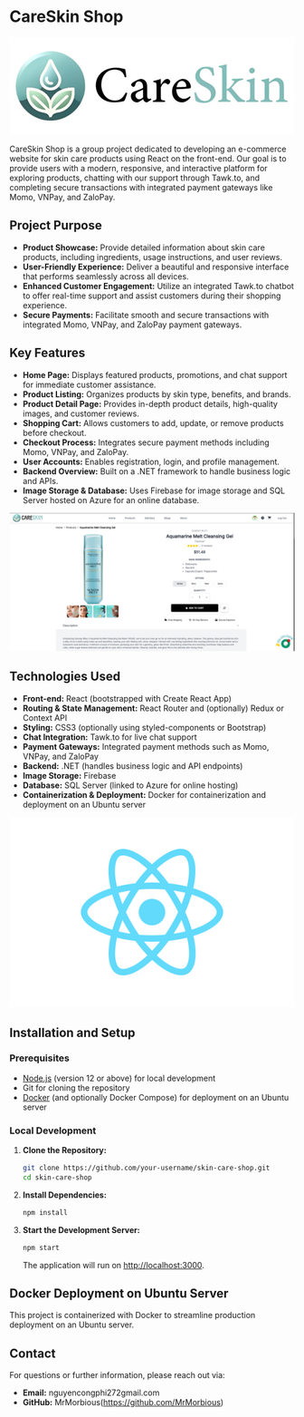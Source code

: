 # CareSkin Shop

![SkinCare Shop Logo](./assets/logo.jpg)

CareSkin Shop is a group project dedicated to developing an e-commerce website for skin care products using React on the front-end. Our goal is to provide users with a modern, responsive, and interactive platform for exploring products, chatting with our support through Tawk.to, and completing secure transactions with integrated payment gateways like Momo, VNPay, and ZaloPay.

## Project Purpose

- **Product Showcase:** Provide detailed information about skin care products, including ingredients, usage instructions, and user reviews.
- **User-Friendly Experience:** Deliver a beautiful and responsive interface that performs seamlessly across all devices.
- **Enhanced Customer Engagement:** Utilize an integrated Tawk.to chatbot to offer real-time support and assist customers during their shopping experience.
- **Secure Payments:** Facilitate smooth and secure transactions with integrated Momo, VNPay, and ZaloPay payment gateways.

## Key Features

- **Home Page:** Displays featured products, promotions, and chat support for immediate customer assistance.
- **Product Listing:** Organizes products by skin type, benefits, and brands.
- **Product Detail Page:** Provides in-depth product details, high-quality images, and customer reviews.
- **Shopping Cart:** Allows customers to add, update, or remove products before checkout.
- **Checkout Process:** Integrates secure payment methods including Momo, VNPay, and ZaloPay.
- **User Accounts:** Enables registration, login, and profile management.
- **Backend Overview:** Built on a .NET framework to handle business logic and APIs.
- **Image Storage & Database:** Uses Firebase for image storage and SQL Server hosted on Azure for an online database.

![Skincare Products](./assets/skincare-products.png)

## Technologies Used

- **Front-end:** React (bootstrapped with Create React App)
- **Routing & State Management:** React Router and (optionally) Redux or Context API
- **Styling:** CSS3 (optionally using styled-components or Bootstrap)
- **Chat Integration:** Tawk.to for live chat support
- **Payment Gateways:** Integrated payment methods such as Momo, VNPay, and ZaloPay
- **Backend:** .NET (handles business logic and API endpoints)
- **Image Storage:** Firebase
- **Database:** SQL Server (linked to Azure for online hosting)
- **Containerization & Deployment:** Docker for containerization and deployment on an Ubuntu server

![React Logo](./assets/react_logo.png)

## Installation and Setup

### Prerequisites

- [Node.js](https://nodejs.org/en/download/) (version 12 or above) for local development
- Git for cloning the repository
- [Docker](https://docs.docker.com/get-docker/) (and optionally Docker Compose) for deployment on an Ubuntu server

### Local Development

1. **Clone the Repository:**
    ```bash
    git clone https://github.com/your-username/skin-care-shop.git
    cd skin-care-shop
    ```
2. **Install Dependencies:**
    ```bash
    npm install
    ```
3. **Start the Development Server:**
    ```bash
    npm start
    ```
   The application will run on [http://localhost:3000](http://localhost:3000).

## Docker Deployment on Ubuntu Server

This project is containerized with Docker to streamline production deployment on an Ubuntu server.

## Contact

For questions or further information, please reach out via:

- **Email:** nguyencongphi272gmail.com
- **GitHub:** MrMorbious(https://github.com/MrMorbious)